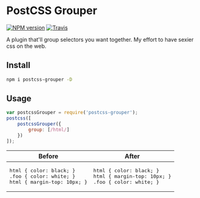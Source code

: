 PostCSS Grouper
===============

[![NPM version](https://img.shields.io/npm/v/postcss-grouper.svg?style=flat-square)](https://www.npmjs.com/package/postcss-grouper)
[![Travis](https://img.shields.io/travis/maraisr/postcss-grouper.svg?style=flat-square)](https://travis-ci.org/maraisr/postcss-grouper)

A plugin that'll group selectors you want together. My effort to have sexier css on the web.

## Install

```sh
npm i postcss-grouper -D
```

## Usage

```js
var postcssGrouper = require('postcss-grouper');
postcss([
	postcssGrouper({
		group: [/html/]
	})
]);
```

<table>
  <thead>
    <tr>
      <th align="center">Before</th>
      <th align="center">After</th>
  <tbody>
    <tr>
      <td align="left">
        <div class="highlight highlight-source-css">
<pre>
html { color: black; }
.foo { color: white; }
html { margin-top: 10px; }
</pre>
        </div>
      </td>
      <td align="left">
        <div class="highlight highlight-source-css">
<pre>
html { color: black; }
html { margin-top: 10px; }
.foo { color: white; }
</pre>
        </div>
      </td>
    </tr>
  </tbody>
</table>
